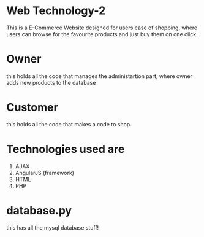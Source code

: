  # Web Technology-2
 This is a E-Commerce Website designed for users ease of shopping, where users can browse for the favourite products 
 and just buy them on one click.
 
# Owner
this holds all the code that manages the administartion part, where owner adds new products to the database

# Customer
this holds all the code that makes a code to shop. 

# Technologies used are
1) AJAX
2) AngularJS (framework)
3) HTML
4) PHP

# database.py 
this has all the mysql database stuff!
